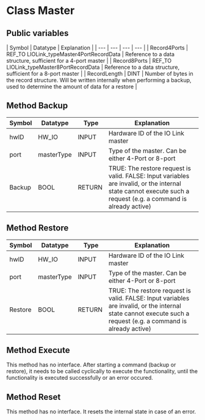 # Class Master

## Public variables

| Symbol | Datatype | Explanation |
| --- | --- | --- | --- |
| Record4Ports | REF_TO LIOLink_typeMaster4PortRecordData | Reference to a data structure, sufficient for a 4-port master |
| Record8Ports | REF_TO LIOLink_typeMaster8PortRecordData | Reference to a data structure, sufficient for a 8-port master |
| RecordLength | DINT | Number of bytes in the record structure. Will be written internally when performing a backup, used to determine the amount of data for a restore |

## Method Backup

| Symbol | Datatype | Type | Explanation |
| --- | --- | --- | --- |
| hwID | HW_IO | INPUT | Hardware ID of the IO Link master |
| port | masterType | INPUT | Type of the master. Can be either 4-Port or 8-port |
| Backup | BOOL | RETURN | TRUE: The restore request is valid. FALSE: Input variables are invalid, or the internal state cannot execute such a request (e.g. a command is already active) |

## Method Restore

| Symbol | Datatype | Type | Explanation |
| --- | --- | --- | --- |
| hwID | HW_IO | INPUT | Hardware ID of the IO Link master |
| port | masterType | INPUT | Type of the master. Can be either 4-Port or 8-port |
| Restore | BOOL | RETURN | TRUE: The restore request is valid. FALSE: Input variables are invalid, or the internal state cannot execute such a request (e.g. a command is already active) |

## Method Execute

This method has no interface. After starting a command (backup or restore), it needs to be called cyclically to execute the functionality, until the functionality is executed successfully or an error occured. 

## Method Reset

This method has no interface. It resets the internal state in case of an error.
